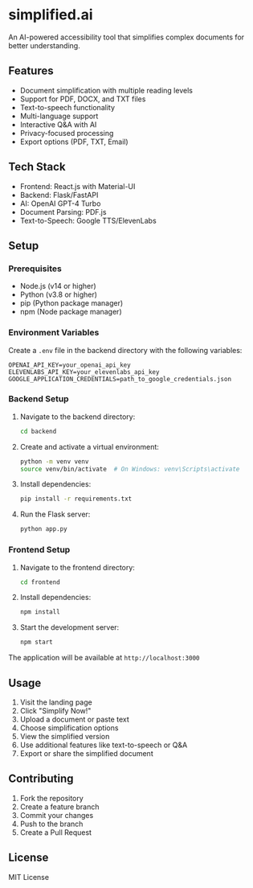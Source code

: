 # simplified.ai

An AI-powered accessibility tool that simplifies complex documents for better understanding.

## Features

- Document simplification with multiple reading levels
- Support for PDF, DOCX, and TXT files
- Text-to-speech functionality
- Multi-language support
- Interactive Q&A with AI
- Privacy-focused processing
- Export options (PDF, TXT, Email)

## Tech Stack

- Frontend: React.js with Material-UI
- Backend: Flask/FastAPI
- AI: OpenAI GPT-4 Turbo
- Document Parsing: PDF.js
- Text-to-Speech: Google TTS/ElevenLabs

## Setup

### Prerequisites

- Node.js (v14 or higher)
- Python (v3.8 or higher)
- pip (Python package manager)
- npm (Node package manager)

### Environment Variables

Create a `.env` file in the backend directory with the following variables:

```
OPENAI_API_KEY=your_openai_api_key
ELEVENLABS_API_KEY=your_elevenlabs_api_key
GOOGLE_APPLICATION_CREDENTIALS=path_to_google_credentials.json
```

### Backend Setup

1. Navigate to the backend directory:
   ```bash
   cd backend
   ```

2. Create and activate a virtual environment:
   ```bash
   python -m venv venv
   source venv/bin/activate  # On Windows: venv\Scripts\activate
   ```

3. Install dependencies:
   ```bash
   pip install -r requirements.txt
   ```

4. Run the Flask server:
   ```bash
   python app.py
   ```

### Frontend Setup

1. Navigate to the frontend directory:
   ```bash
   cd frontend
   ```

2. Install dependencies:
   ```bash
   npm install
   ```

3. Start the development server:
   ```bash
   npm start
   ```

The application will be available at `http://localhost:3000`

## Usage

1. Visit the landing page
2. Click "Simplify Now!"
3. Upload a document or paste text
4. Choose simplification options
5. View the simplified version
6. Use additional features like text-to-speech or Q&A
7. Export or share the simplified document

## Contributing

1. Fork the repository
2. Create a feature branch
3. Commit your changes
4. Push to the branch
5. Create a Pull Request

## License

MIT License
